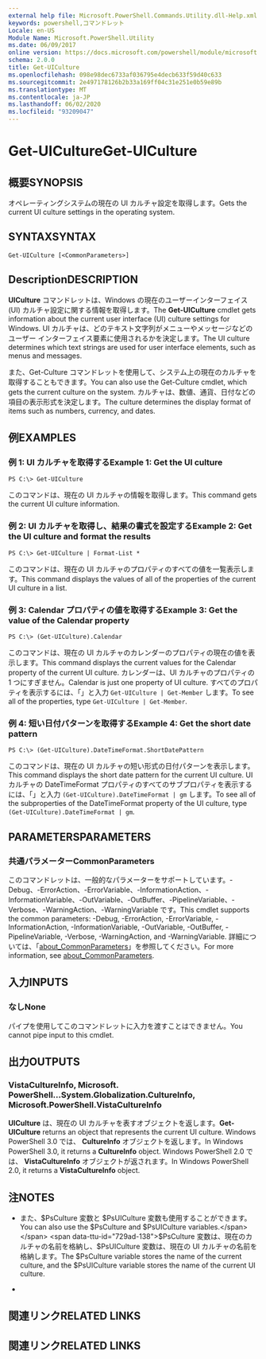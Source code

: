 ```yaml
---
external help file: Microsoft.PowerShell.Commands.Utility.dll-Help.xml
keywords: powershell,コマンドレット
Locale: en-US
Module Name: Microsoft.PowerShell.Utility
ms.date: 06/09/2017
online version: https://docs.microsoft.com/powershell/module/microsoft.powershell.utility/get-uiculture?view=powershell-5.1&WT.mc_id=ps-gethelp
schema: 2.0.0
title: Get-UICulture
ms.openlocfilehash: 098e98dec6733af036795e4decb633f59d40c633
ms.sourcegitcommit: 2e497178126b2b33a169ff04c31e251e0b59e89b
ms.translationtype: MT
ms.contentlocale: ja-JP
ms.lasthandoff: 06/02/2020
ms.locfileid: "93209047"
---
```

# <span data-ttu-id="729ad-103">Get-UICulture</span><span class="sxs-lookup"><span data-stu-id="729ad-103">Get-UICulture</span></span>

## <span data-ttu-id="729ad-104">概要</span><span class="sxs-lookup"><span data-stu-id="729ad-104">SYNOPSIS</span></span>
<span data-ttu-id="729ad-105">オペレーティングシステムの現在の UI カルチャ設定を取得します。</span><span class="sxs-lookup"><span data-stu-id="729ad-105">Gets the current UI culture settings in the operating system.</span></span>

## <span data-ttu-id="729ad-106">SYNTAX</span><span class="sxs-lookup"><span data-stu-id="729ad-106">SYNTAX</span></span>

```
Get-UICulture [<CommonParameters>]
```

## <span data-ttu-id="729ad-107">Description</span><span class="sxs-lookup"><span data-stu-id="729ad-107">DESCRIPTION</span></span>
<span data-ttu-id="729ad-108">**UICulture** コマンドレットは、Windows の現在のユーザーインターフェイス (UI) カルチャ設定に関する情報を取得します。</span><span class="sxs-lookup"><span data-stu-id="729ad-108">The **Get-UICulture** cmdlet gets information about the current user interface (UI) culture settings for Windows.</span></span>
<span data-ttu-id="729ad-109">UI カルチャは、どのテキスト文字列がメニューやメッセージなどのユーザー インターフェイス要素に使用されるかを決定します。</span><span class="sxs-lookup"><span data-stu-id="729ad-109">The UI culture determines which text strings are used for user interface elements, such as menus and messages.</span></span>

<span data-ttu-id="729ad-110">また、Get-Culture コマンドレットを使用して、システム上の現在のカルチャを取得することもできます。</span><span class="sxs-lookup"><span data-stu-id="729ad-110">You can also use the Get-Culture cmdlet, which gets the current culture on the system.</span></span>
<span data-ttu-id="729ad-111">カルチャは、数値、通貨、日付などの項目の表示形式を決定します。</span><span class="sxs-lookup"><span data-stu-id="729ad-111">The culture determines the display format of items such as numbers, currency, and dates.</span></span>

## <span data-ttu-id="729ad-112">例</span><span class="sxs-lookup"><span data-stu-id="729ad-112">EXAMPLES</span></span>

### <span data-ttu-id="729ad-113">例 1: UI カルチャを取得する</span><span class="sxs-lookup"><span data-stu-id="729ad-113">Example 1: Get the UI culture</span></span>

```
PS C:\> Get-UICulture
```

<span data-ttu-id="729ad-114">このコマンドは、現在の UI カルチャの情報を取得します。</span><span class="sxs-lookup"><span data-stu-id="729ad-114">This command gets the current UI culture information.</span></span>

### <span data-ttu-id="729ad-115">例 2: UI カルチャを取得し、結果の書式を設定する</span><span class="sxs-lookup"><span data-stu-id="729ad-115">Example 2: Get the UI culture and format the results</span></span>

```
PS C:\> Get-UICulture | Format-List *
```

<span data-ttu-id="729ad-116">このコマンドは、現在の UI カルチャのプロパティのすべての値を一覧表示します。</span><span class="sxs-lookup"><span data-stu-id="729ad-116">This command displays the values of all of the properties of the current UI culture in a list.</span></span>

### <span data-ttu-id="729ad-117">例 3: Calendar プロパティの値を取得する</span><span class="sxs-lookup"><span data-stu-id="729ad-117">Example 3: Get the value of the Calendar property</span></span>

```
PS C:\> (Get-UICulture).Calendar
```

<span data-ttu-id="729ad-118">このコマンドは、現在の UI カルチャのカレンダーのプロパティの現在の値を表示します。</span><span class="sxs-lookup"><span data-stu-id="729ad-118">This command displays the current values for the Calendar property of the current UI culture.</span></span>
<span data-ttu-id="729ad-119">カレンダーは、UI カルチャのプロパティの 1 つにすぎません。</span><span class="sxs-lookup"><span data-stu-id="729ad-119">Calendar is just one property of UI culture.</span></span>
<span data-ttu-id="729ad-120">すべてのプロパティを表示するには、「」と入力 `Get-UICulture | Get-Member` します。</span><span class="sxs-lookup"><span data-stu-id="729ad-120">To see all of the properties, type `Get-UICulture | Get-Member`.</span></span>

### <span data-ttu-id="729ad-121">例 4: 短い日付パターンを取得する</span><span class="sxs-lookup"><span data-stu-id="729ad-121">Example 4: Get the short date pattern</span></span>

```
PS C:\> (Get-UICulture).DateTimeFormat.ShortDatePattern
```

<span data-ttu-id="729ad-122">このコマンドは、現在の UI カルチャの短い形式の日付パターンを表示します。</span><span class="sxs-lookup"><span data-stu-id="729ad-122">This command displays the short date pattern for the current UI culture.</span></span>
<span data-ttu-id="729ad-123">UI カルチャの DateTimeFormat プロパティのすべてのサブプロパティを表示するには、「」と入力 `(Get-UICulture).DateTimeFormat | gm` します。</span><span class="sxs-lookup"><span data-stu-id="729ad-123">To see all of the subproperties of the DateTimeFormat property of the UI culture, type `(Get-UICulture).DateTimeFormat | gm`.</span></span>

## <span data-ttu-id="729ad-124">PARAMETERS</span><span class="sxs-lookup"><span data-stu-id="729ad-124">PARAMETERS</span></span>

### <span data-ttu-id="729ad-125">共通パラメーター</span><span class="sxs-lookup"><span data-stu-id="729ad-125">CommonParameters</span></span>
<span data-ttu-id="729ad-126">このコマンドレットは、一般的なパラメーターをサポートしています。-Debug、-ErrorAction、-ErrorVariable、-InformationAction、-InformationVariable、-OutVariable、-OutBuffer、-PipelineVariable、-Verbose、-WarningAction、-WarningVariable です。</span><span class="sxs-lookup"><span data-stu-id="729ad-126">This cmdlet supports the common parameters: -Debug, -ErrorAction, -ErrorVariable, -InformationAction, -InformationVariable, -OutVariable, -OutBuffer, -PipelineVariable, -Verbose, -WarningAction, and -WarningVariable.</span></span> <span data-ttu-id="729ad-127">詳細については、「[about_CommonParameters](https://go.microsoft.com/fwlink/?LinkID=113216)」を参照してください。</span><span class="sxs-lookup"><span data-stu-id="729ad-127">For more information, see [about_CommonParameters](https://go.microsoft.com/fwlink/?LinkID=113216).</span></span>

## <span data-ttu-id="729ad-128">入力</span><span class="sxs-lookup"><span data-stu-id="729ad-128">INPUTS</span></span>

### <span data-ttu-id="729ad-129">なし</span><span class="sxs-lookup"><span data-stu-id="729ad-129">None</span></span>
<span data-ttu-id="729ad-130">パイプを使用してこのコマンドレットに入力を渡すことはできません。</span><span class="sxs-lookup"><span data-stu-id="729ad-130">You cannot pipe input to this cmdlet.</span></span>

## <span data-ttu-id="729ad-131">出力</span><span class="sxs-lookup"><span data-stu-id="729ad-131">OUTPUTS</span></span>

### <span data-ttu-id="729ad-132">VistaCultureInfo, Microsoft. PowerShell...</span><span class="sxs-lookup"><span data-stu-id="729ad-132">System.Globalization.CultureInfo, Microsoft.PowerShell.VistaCultureInfo</span></span>
<span data-ttu-id="729ad-133">**UICulture** は、現在の UI カルチャを表すオブジェクトを返します。</span><span class="sxs-lookup"><span data-stu-id="729ad-133">**Get-UICulture** returns an object that represents the current UI culture.</span></span>
<span data-ttu-id="729ad-134">Windows PowerShell 3.0 では、 **CultureInfo** オブジェクトを返します。</span><span class="sxs-lookup"><span data-stu-id="729ad-134">In Windows PowerShell 3.0, it returns a **CultureInfo** object.</span></span>
<span data-ttu-id="729ad-135">Windows PowerShell 2.0 では、 **VistaCultureInfo** オブジェクトが返されます。</span><span class="sxs-lookup"><span data-stu-id="729ad-135">In Windows PowerShell 2.0, it returns a **VistaCultureInfo** object.</span></span>

## <span data-ttu-id="729ad-136">注</span><span class="sxs-lookup"><span data-stu-id="729ad-136">NOTES</span></span>

* <span data-ttu-id="729ad-137">また、$PsCulture 変数と $PsUICulture 変数も使用することができます。</span><span class="sxs-lookup"><span data-stu-id="729ad-137">You can also use the $PsCulture and $PsUICulture variables.</span></span> <span data-ttu-id="729ad-138">$PsCulture 変数は、現在のカルチャの名前を格納し、$PsUICulture 変数は、現在の UI カルチャの名前を格納します。</span><span class="sxs-lookup"><span data-stu-id="729ad-138">The $PsCulture variable stores the name of the current culture, and the $PsUICulture variable stores the name of the current UI culture.</span></span>

*

## <span data-ttu-id="729ad-139">関連リンク</span><span class="sxs-lookup"><span data-stu-id="729ad-139">RELATED LINKS</span></span>

## <span data-ttu-id="729ad-140">関連リンク</span><span class="sxs-lookup"><span data-stu-id="729ad-140">RELATED LINKS</span></span>

